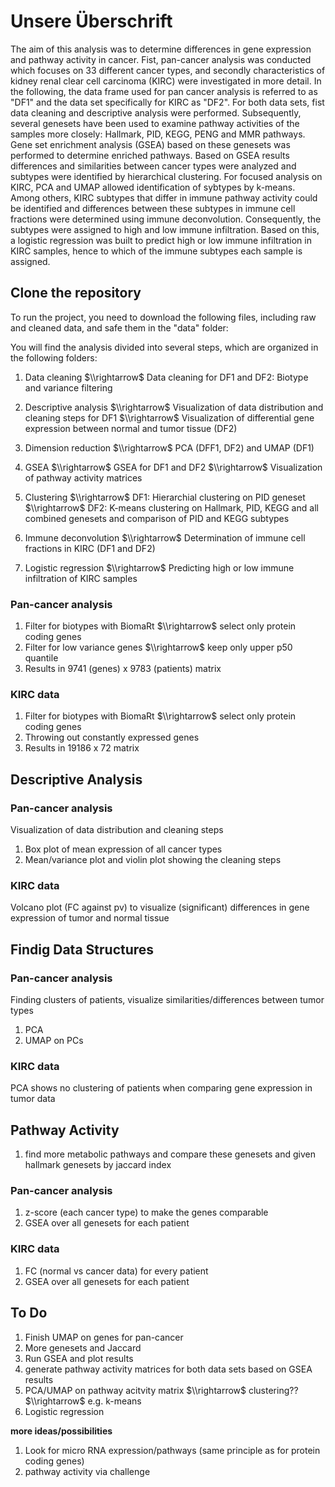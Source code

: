 # Unsere Überschrift 

The aim of this analysis was to determine differences in gene expression and pathway activity in cancer. Fist, pan-cancer analysis was conducted which focuses on 33 different cancer types, and secondly characteristics of kidney renal clear cell carcinoma (KIRC) were investigated in more detail. In the following, the data frame used for pan cancer analysis is referred to as "DF1" and the data set specifically for KIRC as "DF2". For both data sets, fist data cleaning and descriptive analysis were performed. Subsequently, several genesets have been used to examine pathway activities of the samples more closely: Hallmark, PID, KEGG, PENG and MMR pathways. Gene set enrichment analysis (GSEA) based on these genesets was performed to determine enriched pathways. Based on GSEA results differences and similarities between cancer types were analyzed and subtypes were identified by hierarchical clustering. For focused analysis on KIRC, PCA and UMAP allowed identification of sybtypes by k-means. Among others, KIRC subtypes that differ in immune pathway activity could be identified and differences between these subtypes in immune cell fractions were determined using immune deconvolution. Consequently, the subtypes were assigned to high and low immune infiltration. Based on this, a logistic regression was built to predict high or low immune infiltration in KIRC samples, hence to which of the immune subtypes each sample is assigned. 

## Clone the repository
To run the project, you need to download the following files, including raw and cleaned data, and safe them in the "data" folder:

You will find the analysis divided into several steps, which are organized in the following folders:  

1. Data cleaning 
$\\rightarrow$ Data cleaning for DF1 and DF2: Biotype and variance filtering

2. Descriptive analysis
$\\rightarrow$ Visualization of data distribution and cleaning steps for DF1
$\\rightarrow$ Visualization of differential gene expression between normal and tumor tissue (DF2)

3. Dimension reduction
$\\rightarrow$ PCA (DFF1, DF2) and UMAP (DF1)

4. GSEA
$\\rightarrow$ GSEA for DF1 and DF2
$\\rightarrow$ Visualization of pathway activity matrices

5. Clustering
$\\rightarrow$ DF1: Hierarchial clustering on PID geneset
$\\rightarrow$ DF2: K-means clustering on Hallmark, PID, KEGG and all combined genesets and comparison of PID and KEGG subtypes

6. Immune deconvolution
$\\rightarrow$ Determination of immune cell fractions in KIRC (DF1 and DF2)

7. Logistic regression
$\\rightarrow$ Predicting high or low immune infiltration of KIRC samples








### Pan-cancer analysis
1. Filter for biotypes with BiomaRt $\\rightarrow$ select only protein coding genes
2. Filter for low variance genes $\\rightarrow$ keep only upper p50 quantile
3. Results in 9741 (genes) x 9783 (patients) matrix
### KIRC data
1. Filter for biotypes with BiomaRt $\\rightarrow$ select only protein coding genes
2. Throwing out constantly expressed genes
3. Results in 19186 x 72 matrix
 
## Descriptive Analysis
### Pan-cancer analysis
Visualization of data distribution and cleaning steps
1. Box plot of mean expression of all cancer types
2. Mean/variance plot and violin plot showing the cleaning steps
### KIRC data
Volcano plot (FC against pv) to visualize (significant) differences in gene expression of tumor and normal tissue

## Findig Data Structures 
### Pan-cancer analysis
Finding clusters of patients, visualize similarities/differences between tumor types
1. PCA 
2. UMAP on PCs
### KIRC data
PCA shows no clustering of patients when comparing gene expression in tumor data

## Pathway Activity
1. find more metabolic pathways and compare these genesets and given hallmark genesets by jaccard index
### Pan-cancer analysis
1. z-score (each cancer type) to make the genes comparable
2. GSEA over all genesets for each patient
### KIRC data
1. FC (normal vs cancer data) for every patient
2. GSEA over all genesets for each patient

## **To Do**
1. Finish UMAP on genes for pan-cancer
2. More genesets and Jaccard
3. Run GSEA and plot results
4. generate pathway activity matrices for both data sets based on GSEA results
5. PCA/UMAP on pathway acitvity matrix $\\rightarrow$ clustering?? $\\rightarrow$ e.g. k-means
6. Logistic regression 

**more ideas/possibilities**
1. Look for micro RNA expression/pathways (same principle as for protein coding genes)
2. pathway activity via challenge



